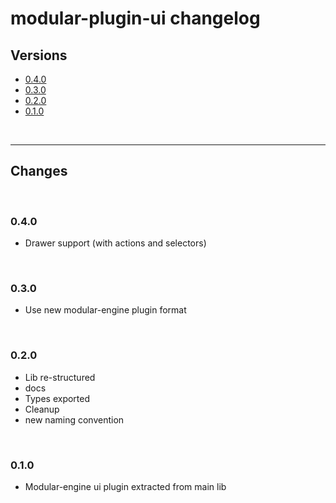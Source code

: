 # modular-plugin-ui changelog

## Versions

- [0.4.0](#040)
- [0.3.0](#030)
- [0.2.0](#020)
- [0.1.0](#010)

<br>

---

## Changes

<br>

### 0.4.0

- Drawer support (with actions and selectors)

<br>

### 0.3.0

- Use new modular-engine plugin format

<br>

### 0.2.0

- Lib re-structured
- docs
- Types exported
- Cleanup
- new naming convention

<br>

### 0.1.0

- Modular-engine ui plugin extracted from main lib
